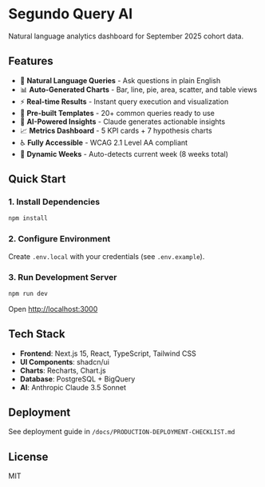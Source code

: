 # Segundo Query AI

Natural language analytics dashboard for September 2025 cohort data.

## Features

- 🤖 **Natural Language Queries** - Ask questions in plain English
- 📊 **Auto-Generated Charts** - Bar, line, pie, area, scatter, and table views
- ⚡ **Real-time Results** - Instant query execution and visualization
- 🎯 **Pre-built Templates** - 20+ common queries ready to use
- 🧠 **AI-Powered Insights** - Claude generates actionable insights
- 📈 **Metrics Dashboard** - 5 KPI cards + 7 hypothesis charts
- ♿ **Fully Accessible** - WCAG 2.1 Level AA compliant
- 📅 **Dynamic Weeks** - Auto-detects current week (8 weeks total)

## Quick Start

### 1. Install Dependencies

```bash
npm install
```

### 2. Configure Environment

Create `.env.local` with your credentials (see `.env.example`).

### 3. Run Development Server

```bash
npm run dev
```

Open [http://localhost:3000](http://localhost:3000)

## Tech Stack

- **Frontend**: Next.js 15, React, TypeScript, Tailwind CSS
- **UI Components**: shadcn/ui
- **Charts**: Recharts, Chart.js
- **Database**: PostgreSQL + BigQuery
- **AI**: Anthropic Claude 3.5 Sonnet

## Deployment

See deployment guide in `/docs/PRODUCTION-DEPLOYMENT-CHECKLIST.md`

## License

MIT

